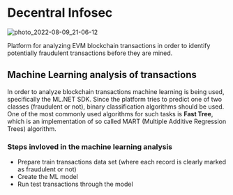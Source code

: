 # Decentral Infosec

![photo_2022-08-09_21-06-12](https://user-images.githubusercontent.com/3188163/183788375-82863742-2127-4fcb-b7b1-5b16506c5fc0.jpg)

Platform for analyzing EVM blockchain transactions in order to identify potentially fraudulent transactions before they are mined.

## Machine Learning analysis of transactions
In order to analyze blockchain transactions machine learning is being used, specifically the ML.NET SDK. Since the platform tries to predict one of two classes (fraudulent or not), binary classification algorithms should be used. One of the most commonly used algorithms for such tasks is **Fast Tree**, which is an implementation of so called MART (Multiple Additive Regression Trees) algorithm.

### Steps invloved in the machine learning analysis
- Prepare train transactions data set (where each record is clearly marked as fraudulent or not)
- Create the ML model
- Run test transactions through the model
